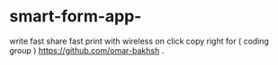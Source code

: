 # smart-form-app-
write fast share fast print with wireless on click 
copy right for ( coding group ) https://github.com/omar-bakhsh .
